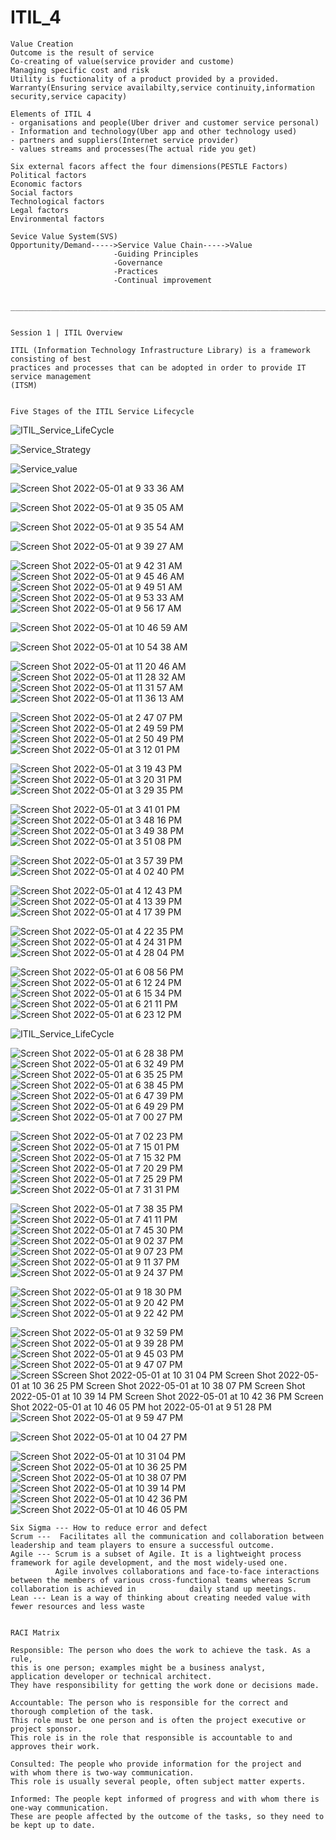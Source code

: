 # ITIL_4

```
Value Creation
Outcome is the result of service
Co-creating of value(service provider and custome)
Managing specific cost and risk
Utility is fuctionality of a product provided by a provided.
Warranty(Ensuring service availabilty,service continuity,information security,service capacity)

Elements of ITIL 4
- organisations and people(Uber driver and customer service personal)
- Information and technology(Uber app and other technology used)
- partners and suppliers(Internet service provider)
- values streams and processes(The actual ride you get)

Six external facors affect the four dimensions(PESTLE Factors)
Political factors
Economic factors
Social factors
Technological factors
Legal factors
Environmental factors

Sevice Value System(SVS)
Opportunity/Demand----->Service Value Chain----->Value
                       -Guiding Principles
                       -Governance
                       -Practices
                       -Continual improvement
                       
                       
_______________________________________________________________________________________________________________


Session 1 | ITIL Overview

ITIL (Information Technology Infrastructure Library) is a framework consisting of best
practices and processes that can be adopted in order to provide IT service management
(ITSM)


Five Stages of the ITIL Service Lifecycle

```

![ITIL_Service_LifeCycle](https://user-images.githubusercontent.com/52090888/166148965-ff88edc7-0f6a-4047-b2b4-c21ae9d7bac7.jpg)



![Service_Strategy](https://user-images.githubusercontent.com/52090888/166149344-658aa3b1-2be0-4eaf-bfcd-2aaf42f49f5b.jpg)




![Service_value](https://user-images.githubusercontent.com/52090888/166149936-c3342442-7d16-46a3-a772-954fc73316ea.jpg)

![Screen Shot 2022-05-01 at 9 33 36 AM](https://user-images.githubusercontent.com/52090888/166150843-6a388a73-d049-47b6-ba62-63f15e13f1a0.png)


![Screen Shot 2022-05-01 at 9 35 05 AM](https://user-images.githubusercontent.com/52090888/166150852-b60a1121-6def-4d1d-b71e-365cffad6afe.png)


![Screen Shot 2022-05-01 at 9 35 54 AM](https://user-images.githubusercontent.com/52090888/166150875-01b4ab33-792d-4282-8f3d-b201d5f383b5.png)


![Screen Shot 2022-05-01 at 9 39 27 AM](https://user-images.githubusercontent.com/52090888/166150887-e8e1a9f5-3cae-4b16-81a7-2b12b2fd8b17.png)



![Screen Shot 2022-05-01 at 9 42 31 AM](https://user-images.githubusercontent.com/52090888/166151581-63a585fe-fbfc-4fba-a432-9808b0406832.png)
![Screen Shot 2022-05-01 at 9 45 46 AM](https://user-images.githubusercontent.com/52090888/166151584-9a3831e0-6367-42a2-8ce0-b5ff7686fcf1.png)
![Screen Shot 2022-05-01 at 9 49 51 AM](https://user-images.githubusercontent.com/52090888/166151585-5c4e2286-3f97-4ad1-a5ed-b077cc428dd0.png)
![Screen Shot 2022-05-01 at 9 53 33 AM](https://user-images.githubusercontent.com/52090888/166151586-7c0971bc-3062-403e-8355-0a70abd3c173.png)
![Screen Shot 2022-05-01 at 9 56 17 AM](https://user-images.githubusercontent.com/52090888/166151587-1ee50d3f-6ab7-48b8-a5a5-e957ca57bcfc.png)


![Screen Shot 2022-05-01 at 10 46 59 AM](https://user-images.githubusercontent.com/52090888/166153903-cad915e4-46f1-43b0-8481-547204a2e9ac.png)

![Screen Shot 2022-05-01 at 10 54 38 AM](https://user-images.githubusercontent.com/52090888/166153905-98fbfcfe-dba9-4108-b81d-3c288fcf4699.png)



![Screen Shot 2022-05-01 at 11 20 46 AM](https://user-images.githubusercontent.com/52090888/166155498-ed2b1c9b-4747-427f-b0a1-d7ded211c677.png)
![Screen Shot 2022-05-01 at 11 28 32 AM](https://user-images.githubusercontent.com/52090888/166155499-1ec50c65-3f3f-4225-883a-6781ed40f09d.png)
![Screen Shot 2022-05-01 at 11 31 57 AM](https://user-images.githubusercontent.com/52090888/166155500-ab092ccb-b4f5-4c9a-88a5-799e20dce5fd.png)
![Screen Shot 2022-05-01 at 11 36 13 AM](https://user-images.githubusercontent.com/52090888/166155501-7522f88f-10e8-4824-957e-b4088cf3642f.png)






![Screen Shot 2022-05-01 at 2 47 07 PM](https://user-images.githubusercontent.com/52090888/166162933-a8329bfe-c8f1-4208-9389-31e8f15ac976.png)
![Screen Shot 2022-05-01 at 2 49 59 PM](https://user-images.githubusercontent.com/52090888/166162936-54090422-931b-44b5-a36d-12862b3a0f11.png)
![Screen Shot 2022-05-01 at 2 50 49 PM](https://user-images.githubusercontent.com/52090888/166162937-1bf5aec3-255b-4b4e-ba08-ac1e3444383f.png)
![Screen Shot 2022-05-01 at 3 12 01 PM](https://user-images.githubusercontent.com/52090888/166162938-a0d704d6-287a-4ede-bfc3-95d5dbb6de6b.png)





![Screen Shot 2022-05-01 at 3 19 43 PM](https://user-images.githubusercontent.com/52090888/166163452-1875ccea-144b-4fdc-94a1-9721c23fd197.png)
![Screen Shot 2022-05-01 at 3 20 31 PM](https://user-images.githubusercontent.com/52090888/166163454-1c103349-a080-442e-9c12-0dfdab532c15.png)
![Screen Shot 2022-05-01 at 3 29 35 PM](https://user-images.githubusercontent.com/52090888/166163455-d0438e4f-c99a-455b-a539-ff92c296291b.png)






![Screen Shot 2022-05-01 at 3 41 01 PM](https://user-images.githubusercontent.com/52090888/166164147-3347107e-bb6e-455c-85ff-c12d75bec89c.png)
![Screen Shot 2022-05-01 at 3 48 16 PM](https://user-images.githubusercontent.com/52090888/166164148-df3abbfe-5e26-4e85-a476-4722e6ee8437.png)
![Screen Shot 2022-05-01 at 3 49 38 PM](https://user-images.githubusercontent.com/52090888/166164149-6a330f28-b465-49fd-860e-88112ef5667e.png)
![Screen Shot 2022-05-01 at 3 51 08 PM](https://user-images.githubusercontent.com/52090888/166164150-8f2de46c-a9f8-40ca-95c5-0031285383e7.png)



![Screen Shot 2022-05-01 at 3 57 39 PM](https://user-images.githubusercontent.com/52090888/166164578-508c9703-67d4-408e-89d4-aee0a1a913c0.png)
![Screen Shot 2022-05-01 at 4 02 40 PM](https://user-images.githubusercontent.com/52090888/166164579-f949e756-bd60-4e62-a684-95b810a7a7ec.png)




![Screen Shot 2022-05-01 at 4 12 43 PM](https://user-images.githubusercontent.com/52090888/166164990-ccdd20d7-1469-477d-9c9a-6461a533f15f.png)
![Screen Shot 2022-05-01 at 4 13 39 PM](https://user-images.githubusercontent.com/52090888/166164993-05a02562-e86c-4cc6-867b-a5325c5b5002.png)
![Screen Shot 2022-05-01 at 4 17 39 PM](https://user-images.githubusercontent.com/52090888/166164994-ad487529-6f69-41ef-bf4e-f613c01d7ca7.png)



![Screen Shot 2022-05-01 at 4 22 35 PM](https://user-images.githubusercontent.com/52090888/166165344-f93f10f7-1ccc-40e4-9a58-d20259571393.png)
![Screen Shot 2022-05-01 at 4 24 31 PM](https://user-images.githubusercontent.com/52090888/166165346-1191d549-338f-4cda-a8ee-6adc7f087f9a.png)
![Screen Shot 2022-05-01 at 4 28 04 PM](https://user-images.githubusercontent.com/52090888/166165347-54a70d7c-048b-46d9-ba00-7a1f88f07fb4.png)



![Screen Shot 2022-05-01 at 6 08 56 PM](https://user-images.githubusercontent.com/52090888/166168831-328f6e7e-cef7-4fa5-9729-182ac3ed243c.png)
![Screen Shot 2022-05-01 at 6 12 24 PM](https://user-images.githubusercontent.com/52090888/166168833-6db2d898-829d-48a4-96a2-73015f6098db.png)
![Screen Shot 2022-05-01 at 6 15 34 PM](https://user-images.githubusercontent.com/52090888/166168834-d79606bc-540f-40ed-918c-546965887f75.png)
![Screen Shot 2022-05-01 at 6 21 11 PM](https://user-images.githubusercontent.com/52090888/166168836-aac3db79-cd06-4eeb-8d9d-6f0140149434.png)
![Screen Shot 2022-05-01 at 6 23 12 PM](https://user-images.githubusercontent.com/52090888/166168838-631a569e-3456-4f93-bd55-6a215d2dc7a0.png)


![ITIL_Service_LifeCycle](https://user-images.githubusercontent.com/52090888/166148965-ff88edc7-0f6a-4047-b2b4-c21ae9d7bac7.jpg)


![Screen Shot 2022-05-01 at 6 28 38 PM](https://user-images.githubusercontent.com/52090888/166169816-7ca10d91-3d8c-47fe-902d-accb37e63d20.png)
![Screen Shot 2022-05-01 at 6 32 49 PM](https://user-images.githubusercontent.com/52090888/166169818-0ca197ac-3f1d-474b-ac00-d4f4e5f0b100.png)
![Screen Shot 2022-05-01 at 6 35 25 PM](https://user-images.githubusercontent.com/52090888/166169821-7bc8ff63-6cf7-4a10-999c-cecb003be46e.png)
![Screen Shot 2022-05-01 at 6 38 45 PM](https://user-images.githubusercontent.com/52090888/166169823-1bf4cc35-ba8e-42b0-b339-632c829acb44.png)
![Screen Shot 2022-05-01 at 6 47 39 PM](https://user-images.githubusercontent.com/52090888/166169824-c9ed2fa3-9a7c-4bb0-8cf0-b238073412e3.png)
![Screen Shot 2022-05-01 at 6 49 29 PM](https://user-images.githubusercontent.com/52090888/166169826-f2ce83ad-53ac-4549-8a26-e31287d15e46.png)
![Screen Shot 2022-05-01 at 7 00 27 PM](https://user-images.githubusercontent.com/52090888/166171321-9cc167e6-6d8d-4126-a28f-e54aa7b07222.png)

![Screen Shot 2022-05-01 at 7 02 23 PM](https://user-images.githubusercontent.com/52090888/166171325-98d9a14b-f570-46d3-b6fb-86f224c59d14.png)
![Screen Shot 2022-05-01 at 7 15 01 PM](https://user-images.githubusercontent.com/52090888/166171327-36895209-6c18-4178-946b-0a0799b68d66.png)
![Screen Shot 2022-05-01 at 7 15 32 PM](https://user-images.githubusercontent.com/52090888/166171329-0fa58052-aa0f-41ce-87a5-3bf0eb0f55a8.png)
![Screen Shot 2022-05-01 at 7 20 29 PM](https://user-images.githubusercontent.com/52090888/166171330-896b5aa1-184f-478e-aa7f-aece61fe8651.png)
![Screen Shot 2022-05-01 at 7 25 29 PM](https://user-images.githubusercontent.com/52090888/166171331-0af66166-d8d5-402c-a5e1-22b9aa473397.png)
![Screen Shot 2022-05-01 at 7 31 31 PM](https://user-images.githubusercontent.com/52090888/166171324-93ba7736-3f08-478f-b928-2a0bf46adce0.png)



![Screen Shot 2022-05-01 at 7 38 35 PM](https://user-images.githubusercontent.com/52090888/166171959-e3c37db7-fb42-479c-9400-a8f62c2b4daa.png)
![Screen Shot 2022-05-01 at 7 41 11 PM](https://user-images.githubusercontent.com/52090888/166171960-a8c6ef68-e6f0-4d03-8834-3422024e54b2.png)
![Screen Shot 2022-05-01 at 7 45 30 PM](https://user-images.githubusercontent.com/52090888/166171961-50eb97b5-1ad2-428d-90d4-d072deca9258.png)
![Screen Shot 2022-05-01 at 9 02 37 PM](https://user-images.githubusercontent.com/52090888/166177261-6bdfa5f8-9643-4872-972c-b92775f8a9c6.png)
![Screen Shot 2022-05-01 at 9 07 23 PM](https://user-images.githubusercontent.com/52090888/166177263-c920b7ec-2af0-472d-b117-cb3923d0149c.png)
![Screen Shot 2022-05-01 at 9 11 37 PM](https://user-images.githubusercontent.com/52090888/166177265-58578e94-1b34-4278-9fa2-04d9cbc86f83.png)
![Screen Shot 2022-05-01 at 9 24 37 PM](https://user-images.githubusercontent.com/52090888/166177277-5a297b5c-0a19-4fe2-b120-344cf2bd0ecb.png)

![Screen Shot 2022-05-01 at 9 18 30 PM](https://user-images.githubusercontent.com/52090888/166177266-918f6ecf-d104-4577-a2c5-ec94b400dbfa.png)
![Screen Shot 2022-05-01 at 9 20 42 PM](https://user-images.githubusercontent.com/52090888/166177268-96886365-1cfd-4993-8fe6-daa4cc5798e9.png)
![Screen Shot 2022-05-01 at 9 22 42 PM](https://user-images.githubusercontent.com/52090888/166177270-f5690c68-6384-413b-957e-854be74239c2.png)


![Screen Shot 2022-05-01 at 9 32 59 PM](https://user-images.githubusercontent.com/52090888/166179211-cfe6a100-0db2-470e-a6d4-799b3211323b.png)
![Screen Shot 2022-05-01 at 9 39 28 PM](https://user-images.githubusercontent.com/52090888/166179214-368e1508-62e2-41fb-ab45-de9a7f879c50.png)
![Screen Shot 2022-05-01 at 9 45 03 PM](https://user-images.githubusercontent.com/52090888/166179215-2213295f-c348-4a63-b4df-1001937f1c7b.png)
![Screen Shot 2022-05-01 at 9 47 07 PM](https://user-images.githubusercontent.com/52090888/166179216-de9af01d-8fc9-4b4f-9c19-c0c0126647f9.png)
![Screen S![Screen Shot 2022-05-01 at 10 31 04 PM](https://user-images.githubusercontent.com/52090888/166181824-c29109cf-edcf-4087-b733-9b7fd1b5c870.png)
![Screen Shot 2022-05-01 at 10 36 25 PM](https://user-images.githubusercontent.com/52090888/166181827-2e970839-39df-4934-892d-797d60656ba5.png)
![Screen Shot 2022-05-01 at 10 38 07 PM](https://user-images.githubusercontent.com/52090888/166181829-7a0ccd53-2d0f-43de-b4f8-ca83408679f7.png)
![Screen Shot 2022-05-01 at 10 39 14 PM](https://user-images.githubusercontent.com/52090888/166181831-a6de27f6-7e49-4f92-9102-f9c763c342cc.png)
![Screen Shot 2022-05-01 at 10 42 36 PM](https://user-images.githubusercontent.com/52090888/166181833-6881e12d-ae2e-4612-ba99-1b8ed8c9cb12.png)
![Screen Shot 2022-05-01 at 10 46 05 PM](https://user-images.githubusercontent.com/52090888/166181835-77f93d3e-91ae-44f4-a325-9aa5312542da.png)
hot 2022-05-01 at 9 51 28 PM](https://user-images.githubusercontent.com/52090888/166179218-0ba82b54-11d2-4075-af1f-92132fa22811.png)
![Screen Shot 2022-05-01 at 9 59 47 PM](https://user-images.githubusercontent.com/52090888/166179220-553289c1-22dd-43b1-8ed1-6b58fcb95e9c.png)

![Screen Shot 2022-05-01 at 10 04 27 PM](https://user-images.githubusercontent.com/52090888/166179462-f28ab244-095f-42d9-98c4-6b427857eff4.png)








![Screen Shot 2022-05-01 at 10 31 04 PM](https://user-images.githubusercontent.com/52090888/166181928-c9061ad5-974a-46a7-8271-34597b096150.png)
![Screen Shot 2022-05-01 at 10 36 25 PM](https://user-images.githubusercontent.com/52090888/166181931-37a3fa4b-2c13-4a3a-adcf-3346f2b37046.png)
![Screen Shot 2022-05-01 at 10 38 07 PM](https://user-images.githubusercontent.com/52090888/166181933-c1589eb1-c4a3-47a7-b225-1fc0e356a0ce.png)
![Screen Shot 2022-05-01 at 10 39 14 PM](https://user-images.githubusercontent.com/52090888/166181935-00b6a6b2-0ef2-440b-8e51-785dad4dcadb.png)
![Screen Shot 2022-05-01 at 10 42 36 PM](https://user-images.githubusercontent.com/52090888/166181937-5ae02beb-a716-4343-b96e-c4e4425c657f.png)
![Screen Shot 2022-05-01 at 10 46 05 PM](https://user-images.githubusercontent.com/52090888/166181938-2c297a00-9bfd-454c-8411-bfd055725637.png)

```
Six Sigma --- How to reduce error and defect
Scrum ---  Facilitates all the communication and collaboration between leadership and team players to ensure a successful outcome.
Agile --- Scrum is a subset of Agile. It is a lightweight process framework for agile development, and the most widely-used one.
          Agile involves collaborations and face-to-face interactions between the members of various cross-functional teams whereas Scrum collaboration is achieved in            daily stand up meetings.
Lean --- Lean is a way of thinking about creating needed value with fewer resources and less waste


```

```
RACI Matrix

Responsible: The person who does the work to achieve the task. As a rule, 
this is one person; examples might be a business analyst, 
application developer or technical architect. 
They have responsibility for getting the work done or decisions made.

Accountable: The person who is responsible for the correct and thorough completion of the task. 
This role must be one person and is often the project executive or project sponsor. 
This role is in the role that responsible is accountable to and approves their work.

Consulted: The people who provide information for the project and 
with whom there is two-way communication. 
This role is usually several people, often subject matter experts.

Informed: The people kept informed of progress and with whom there is one-way communication. 
These are people affected by the outcome of the tasks, so they need to be kept up to date.


```

